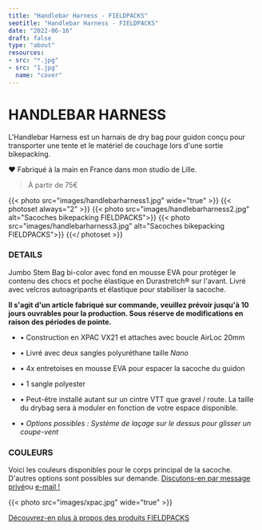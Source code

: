 ```yaml
---
title: "Handlebar Harness - FIELDPACKS"
seotitle: "Handlebar Harness - FIELDPACKS"
date: "2022-06-16"
draft: false
type: "about"
resources:
- src: "*.jpg"
- src: "1.jpg"
  name: "cover"
---
```

# HANDLEBAR HARNESS

L'Handlebar Harness est un harnais de dry bag pour guidon conçu pour transporter une tente et le matériel de couchage lors d'une sortie bikepacking.

♥ Fabriqué à la main en France dans mon studio de Lille.  
> À partir de 75€

{{< photo src="images/handlebarharness1.jpg" wide="true" >}}
{{< photoset always="2" >}} {{< photo src="images/handlebarharness2.jpg" alt="Sacoches bikepacking FIELDPACKS">}} {{< photo src="images/handlebarharness3.jpg" alt="Sacoches bikepacking FIELDPACKS">}} {{</ photoset >}}

### DETAILS  
Jumbo Stem Bag bi-color avec fond en mousse EVA pour protéger le contenu des chocs et poche élastique en Durastretch® sur l'avant. Livré avec velcros autoagripants et élastique pour stabiliser la sacoche.  

**Il s'agit d'un article fabriqué sur commande, veuillez prévoir jusqu'à 10 jours ouvrables pour la production. Sous réserve de modifications en raison des périodes de pointe.**

- • Construction en XPAC VX21 et attaches avec boucle AirLoc 20mm
- • Livré avec deux sangles polyuréthane taille *Nano*
- • 4x entretoises en mousse EVA pour espacer la sacoche du guidon
- • 1 sangle polyester
- • Peut-être installé autant sur un cintre VTT que gravel / route. La taille du drybag sera à moduler en fonction de votre espace disponible.

- • *Options possibles : Système de laçage sur le dessus pour glisser un coupe-vent*


### COULEURS

Voici les couleurs disponibles pour le corps principal de la sacoche. D'autres options sont possibles sur demande. [Discutons-en par message privé](https://instagram.com/fieldpacks)ou [e-mail !](mailto:hello@fieldpacks.fr)

{{< photo src="images/xpac.jpg" wide="true" >}}

[Découvrez-en plus à propos des produits FIELDPACKS](https://fieldpacks.fr/informations-techniques)   
